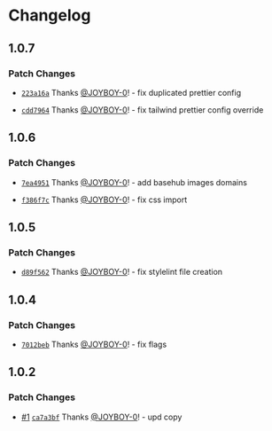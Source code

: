 # Changelog

## 1.0.7

### Patch Changes

- [`223a16a`](https://github.com/basementstudio/create-basement-app/commit/223a16a946f2a176ac321f566ae7536bbbde241f) Thanks [@JOYBOY-0](https://github.com/JOYBOY-0)! - fix duplicated prettier config

- [`cdd7964`](https://github.com/basementstudio/create-basement-app/commit/cdd79648185a539cd2b016def290c97d0bcf9132) Thanks [@JOYBOY-0](https://github.com/JOYBOY-0)! - fix tailwind prettier config override

## 1.0.6

### Patch Changes

- [`7ea4951`](https://github.com/basementstudio/create-basement-app/commit/7ea49513fd1b8b1c0a796e3f8e2dfa1f0ace2d71) Thanks [@JOYBOY-0](https://github.com/JOYBOY-0)! - add basehub images domains

- [`f386f7c`](https://github.com/basementstudio/create-basement-app/commit/f386f7cc58a731c7c297c295a62c58857ec2763c) Thanks [@JOYBOY-0](https://github.com/JOYBOY-0)! - fix css import

## 1.0.5

### Patch Changes

- [`d89f562`](https://github.com/basementstudio/create-basement-app/commit/d89f562ec28283c3c3c826cd0d6f0e9a80a079e6) Thanks [@JOYBOY-0](https://github.com/JOYBOY-0)! - fix stylelint file creation

## 1.0.4

### Patch Changes

- [`7012beb`](https://github.com/basementstudio/create-basement-app/commit/7012beb88a00a10d0dd0d91e449782a61d81ea5d) Thanks [@JOYBOY-0](https://github.com/JOYBOY-0)! - fix flags

## 1.0.2

### Patch Changes

- [#1](https://github.com/basementstudio/create-basement-app/pull/1) [`ca7a3bf`](https://github.com/basementstudio/create-basement-app/commit/ca7a3bfa6998b46a243266439df7ec7ecd86e201) Thanks [@JOYBOY-0](https://github.com/JOYBOY-0)! - upd copy
